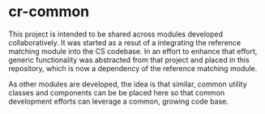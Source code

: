 # cr-common
This project is intended to be shared across modules developed collaboratively.  It was started as a resut of a integrating
the reference matching module into the CS codebase. In an effort to enhance that effort, generic functionality was abstracted
from that project and placed in this repository, which is now a dependency of the reference matching module.

As other modules are developed, the idea is that similar, common utility classes and components can be be placed here so that
common development efforts can leverage a common, growing code base.
